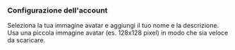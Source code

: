 ### Configurazione dell'account
Seleziona la tua immagine avatar e aggiungi il tuo nome e la descrizione. Usa una piccola immagine avatar (es. 128x128 pixel) in modo che sia veloce da scaricare.
